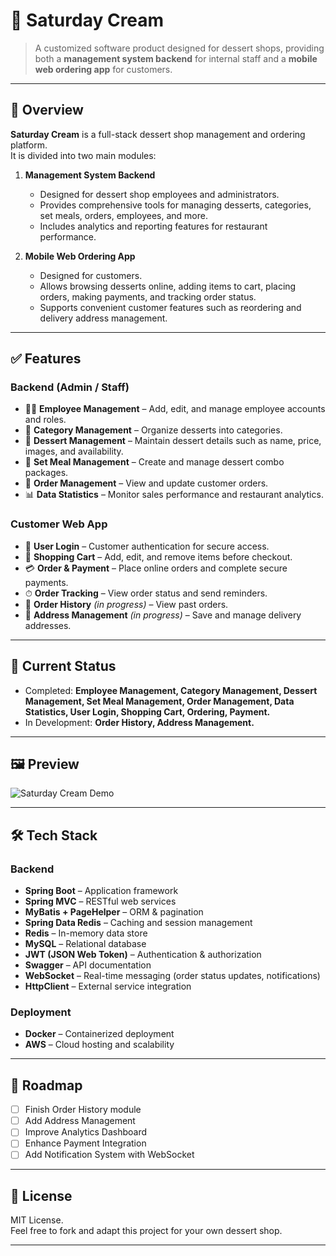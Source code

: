 # 🍰 Saturday Cream

> A customized software product designed for dessert shops, providing both a **management system backend** for internal staff and a **mobile web ordering app** for customers.

---

## 📖 Overview

**Saturday Cream** is a full-stack dessert shop management and ordering platform.  
It is divided into two main modules:

1. **Management System Backend**  
   - Designed for dessert shop employees and administrators.  
   - Provides comprehensive tools for managing desserts, categories, set meals, orders, employees, and more.  
   - Includes analytics and reporting features for restaurant performance.

2. **Mobile Web Ordering App**  
   - Designed for customers.  
   - Allows browsing desserts online, adding items to cart, placing orders, making payments, and tracking order status.  
   - Supports convenient customer features such as reordering and delivery address management.

---

## ✅ Features

### Backend (Admin / Staff)
- 👩‍💼 **Employee Management** – Add, edit, and manage employee accounts and roles.  
- 📂 **Category Management** – Organize desserts into categories.  
- 🍩 **Dessert Management** – Maintain dessert details such as name, price, images, and availability.  
- 🍱 **Set Meal Management** – Create and manage dessert combo packages.  
- 🧾 **Order Management** – View and update customer orders.  
- 📊 **Data Statistics** – Monitor sales performance and restaurant analytics.

### Customer Web App
- 🔑 **User Login** – Customer authentication for secure access.  
- 🛒 **Shopping Cart** – Add, edit, and remove items before checkout.  
- 💳 **Order & Payment** – Place online orders and complete secure payments.  
- ⏱ **Order Tracking** – View order status and send reminders.  
- 📜 **Order History** *(in progress)* – View past orders.  
- 📍 **Address Management** *(in progress)* – Save and manage delivery addresses.

---

## 🚧 Current Status
- Completed: **Employee Management, Category Management, Dessert Management, Set Meal Management, Order Management, Data Statistics, User Login, Shopping Cart, Ordering, Payment.**  
- In Development: **Order History, Address Management.**

---

## 🖼️ Preview
![Saturday Cream Demo](docs/images/demo.png)

---

## 🛠️ Tech Stack

### Backend
- **Spring Boot** – Application framework  
- **Spring MVC** – RESTful web services  
- **MyBatis + PageHelper** – ORM & pagination  
- **Spring Data Redis** – Caching and session management  
- **Redis** – In-memory data store  
- **MySQL** – Relational database  
- **JWT (JSON Web Token)** – Authentication & authorization  
- **Swagger** – API documentation  
- **WebSocket** – Real-time messaging (order status updates, notifications)  
- **HttpClient** – External service integration


### Deployment
- **Docker** – Containerized deployment  
- **AWS** – Cloud hosting and scalability

---

## 📌 Roadmap
- [ ] Finish Order History module  
- [ ] Add Address Management  
- [ ] Improve Analytics Dashboard  
- [ ] Enhance Payment Integration  
- [ ] Add Notification System with WebSocket

---

## 📄 License
MIT License.  
Feel free to fork and adapt this project for your own dessert shop.

---
